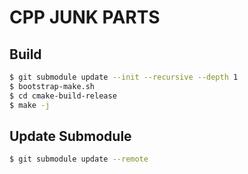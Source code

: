# CPP JUNK PARTS

## Build
```bash
$ git submodule update --init --recursive --depth 1
$ bootstrap-make.sh
$ cd cmake-build-release
$ make -j
```

## Update Submodule
```bash
$ git submodule update --remote
```